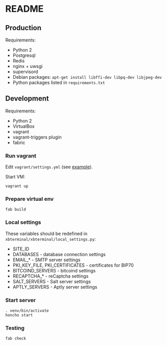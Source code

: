 # README

## Production

Requirements:

* Python 2
* Postgresql
* Redis
* nginx + uwsgi
* supervisord
* Debian packages: `apt-get install libffi-dev libpq-dev libjpeg-dev`
* Python packages listed in `requirements.txt`

## Development

Requirements:

* Python 2
* VirtualBox
* vagrant
* vagrant-triggers plugin
* fabric

### Run vagrant

Edit `vagrant/settings.yml` (see [example](vagrant/default_settings.yml)).

Start VM:

```
vagrant up
```

### Prepare virtual env

```
fab build
```

### Local settings

These variables should be redefined in `xbterminal/xbterminal/local_settings.py`:

* SITE_ID
* DATABASES - database connection settings
* EMAIL_* - SMTP server settings
* PKI_KEY_FILE, PKI_CERTIFICATES - certificates for BIP70
* BITCOIND_SERVERS - bitcoind settings
* RECAPTCHA_* - reCaptcha settings
* SALT_SERVERS - Salt server settings
* APTLY_SERVERS - Aptly server settings

### Start server

```
. venv/bin/activate
honcho start
```

### Testing

```
fab check
```
